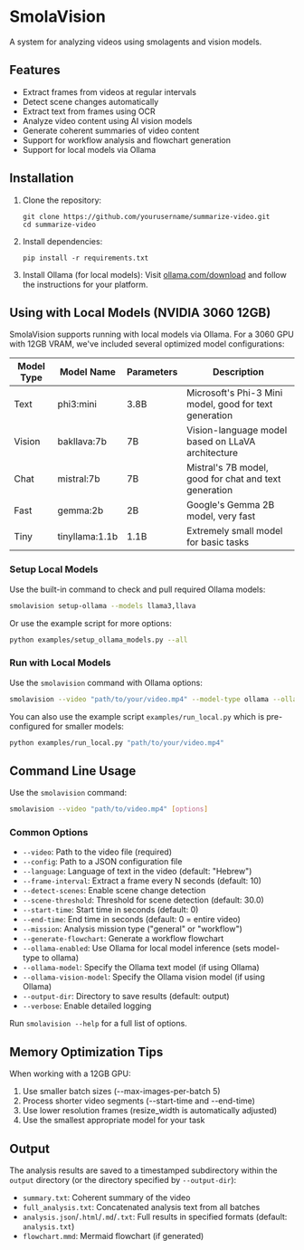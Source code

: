 # SmolaVision

A system for analyzing videos using smolagents and vision models.

## Features

- Extract frames from videos at regular intervals
- Detect scene changes automatically
- Extract text from frames using OCR
- Analyze video content using AI vision models
- Generate coherent summaries of video content
- Support for workflow analysis and flowchart generation
- Support for local models via Ollama

## Installation

1. Clone the repository:
   ```
   git clone https://github.com/yourusername/summarize-video.git
   cd summarize-video
   ```

2. Install dependencies:
   ```
   pip install -r requirements.txt
   ```

3. Install Ollama (for local models):
   Visit [ollama.com/download](https://ollama.com/download) and follow the instructions for your platform.

## Using with Local Models (NVIDIA 3060 12GB)

SmolaVision supports running with local models via Ollama. For a 3060 GPU with 12GB VRAM, we've included several optimized model configurations:

| Model Type | Model Name | Parameters | Description |
|------------|------------|------------|-------------|
| Text       | phi3:mini  | 3.8B       | Microsoft's Phi-3 Mini model, good for text generation |
| Vision     | bakllava:7b| 7B         | Vision-language model based on LLaVA architecture |
| Chat       | mistral:7b | 7B         | Mistral's 7B model, good for chat and text generation |
| Fast       | gemma:2b   | 2B         | Google's Gemma 2B model, very fast |
| Tiny       | tinyllama:1.1b | 1.1B   | Extremely small model for basic tasks |

### Setup Local Models

Use the built-in command to check and pull required Ollama models:

```bash
smolavision setup-ollama --models llama3,llava
```

Or use the example script for more options:

```bash
python examples/setup_ollama_models.py --all
```

### Run with Local Models

Use the `smolavision` command with Ollama options:

```bash
smolavision --video "path/to/your/video.mp4" --model-type ollama --ollama-enabled --ollama-model llama3 --ollama-vision-model llava
```

You can also use the example script `examples/run_local.py` which is pre-configured for smaller models:

```bash
python examples/run_local.py "path/to/your/video.mp4"
```

## Command Line Usage

Use the `smolavision` command:

```bash
smolavision --video "path/to/video.mp4" [options]
```

### Common Options

- `--video`: Path to the video file (required)
- `--config`: Path to a JSON configuration file
- `--language`: Language of text in the video (default: "Hebrew")
- `--frame-interval`: Extract a frame every N seconds (default: 10)
- `--detect-scenes`: Enable scene change detection
- `--scene-threshold`: Threshold for scene detection (default: 30.0)
- `--start-time`: Start time in seconds (default: 0)
- `--end-time`: End time in seconds (default: 0 = entire video)
- `--mission`: Analysis mission type ("general" or "workflow")
- `--generate-flowchart`: Generate a workflow flowchart
- `--ollama-enabled`: Use Ollama for local model inference (sets model-type to ollama)
- `--ollama-model`: Specify the Ollama text model (if using Ollama)
- `--ollama-vision-model`: Specify the Ollama vision model (if using Ollama)
- `--output-dir`: Directory to save results (default: output)
- `--verbose`: Enable detailed logging

Run `smolavision --help` for a full list of options.

## Memory Optimization Tips

When working with a 12GB GPU:

1. Use smaller batch sizes (--max-images-per-batch 5)
2. Process shorter video segments (--start-time and --end-time)
3. Use lower resolution frames (resize_width is automatically adjusted)
4. Use the smallest appropriate model for your task

## Output

The analysis results are saved to a timestamped subdirectory within the `output` directory (or the directory specified by `--output-dir`):
- `summary.txt`: Coherent summary of the video
- `full_analysis.txt`: Concatenated analysis text from all batches
- `analysis.json`/`.html`/`.md`/`.txt`: Full results in specified formats (default: `analysis.txt`)
- `flowchart.mmd`: Mermaid flowchart (if generated)
